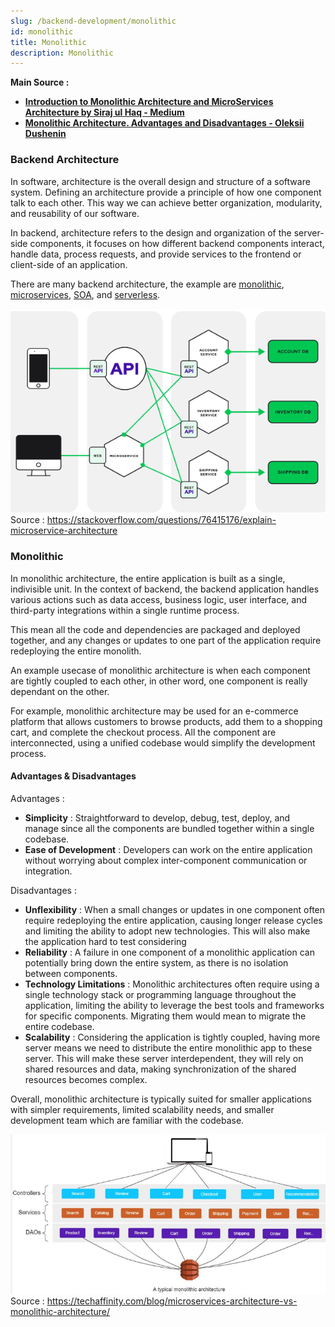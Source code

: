 ```yaml
---
slug: /backend-development/monolithic
id: monolithic
title: Monolithic
description: Monolithic
---
```


**Main Source :**

- **[Introduction to Monolithic Architecture and MicroServices Architecture by Siraj ul Haq - Medium](https://medium.com/koderlabs/introduction-to-monolithic-architecture-and-microservices-architecture-b211a5955c63)**
- **[Monolithic Architecture. Advantages and Disadvantages - Oleksii Dushenin](https://datamify.medium.com/monolithic-architecture-advantages-and-disadvantages-e71a603eec89)**

### Backend Architecture

In software, architecture is the overall design and structure of a software system. Defining an architecture provide a principle of how one component talk to each other. This way we can achieve better organization, modularity, and reusability of our software.

In backend, architecture refers to the design and organization of the server-side components, it focuses on how different backend components interact, handle data, process requests, and provide services to the frontend or client-side of an application.

There are many backend architecture, the example are [monolithic](/backend-development/monolithic#monolithic), [microservices](/backend-development/microservices), [SOA](/backend-development/soa), and [serverless](/backend-development/serverless).

![Example of a microservices architecture](./microservice.png)
Source : https://stackoverflow.com/questions/76415176/explain-microservice-architecture

### Monolithic

In monolithic architecture, the entire application is built as a single, indivisible unit. In the context of backend, the backend application handles various actions such as data access, business logic, user interface, and third-party integrations within a single runtime process.

This mean all the code and dependencies are packaged and deployed together, and any changes or updates to one part of the application require redeploying the entire monolith.

An example usecase of monolithic architecture is when each component are tightly coupled to each other, in other word, one component is really dependant on the other.

For example, monolithic architecture may be used for an e-commerce platform that allows customers to browse products, add them to a shopping cart, and complete the checkout process. All the component are interconnected, using a unified codebase would simplify the development process.

#### Advantages & Disadvantages

Advantages :

- **Simplicity** : Straightforward to develop, debug, test, deploy, and manage since all the components are bundled together within a single codebase.
- **Ease of Development** : Developers can work on the entire application without worrying about complex inter-component communication or integration.

Disadvantages :

- **Unflexibility** : When a small changes or updates in one component often require redeploying the entire application, causing longer release cycles and limiting the ability to adopt new technologies. This will also make the application hard to test considering
- **Reliability** : A failure in one component of a monolithic application can potentially bring down the entire system, as there is no isolation between components.
- **Technology Limitations** : Monolithic architectures often require using a single technology stack or programming language throughout the application, limiting the ability to leverage the best tools and frameworks for specific components. Migrating them would mean to migrate the entire codebase.
- **Scalability** : Considering the application is tightly coupled, having more server means we need to distribute the entire monolithic app to these server. This will make these server interdependent, they will rely on shared resources and data, making synchronization of the shared resources becomes complex.

Overall, monolithic architecture is typically suited for smaller applications with simpler requirements, limited scalability needs, and smaller development team which are familiar with the codebase.

![Monolithic architecture](./monolithic.png)  
Source : https://techaffinity.com/blog/microservices-architecture-vs-monolithic-architecture/
